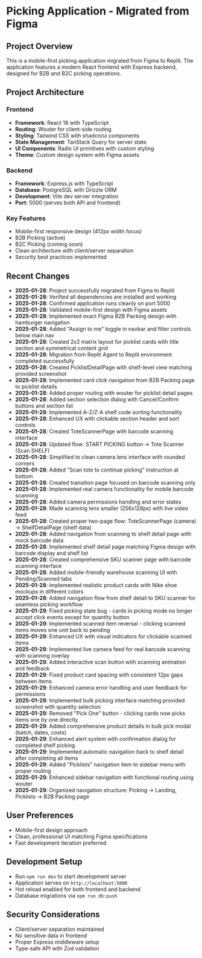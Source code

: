 # Picking Application - Migrated from Figma

## Project Overview
This is a mobile-first picking application migrated from Figma to Replit. The application features a modern React frontend with Express backend, designed for B2B and B2C picking operations.

## Project Architecture

### Frontend
- **Framework**: React 18 with TypeScript
- **Routing**: Wouter for client-side routing
- **Styling**: Tailwind CSS with shadcn/ui components
- **State Management**: TanStack Query for server state
- **UI Components**: Radix UI primitives with custom styling
- **Theme**: Custom design system with Figma assets

### Backend
- **Framework**: Express.js with TypeScript
- **Database**: PostgreSQL with Drizzle ORM
- **Development**: Vite dev server integration
- **Port**: 5000 (serves both API and frontend)

### Key Features
- Mobile-first responsive design (412px width focus)
- B2B Picking (active)
- B2C Picking (coming soon)
- Clean architecture with client/server separation
- Security best practices implemented

## Recent Changes
- **2025-01-28**: Project successfully migrated from Figma to Replit
- **2025-01-28**: Verified all dependencies are installed and working
- **2025-01-28**: Confirmed application runs cleanly on port 5000
- **2025-01-28**: Validated mobile-first design with Figma assets
- **2025-01-28**: Implemented exact Figma B2B Packing design with hamburger navigation
- **2025-01-28**: Added "Assign to me" toggle in navbar and filter controls below main nav
- **2025-01-28**: Created 2x2 matrix layout for picklist cards with title section and symmetrical content grid
- **2025-01-28**: Migration from Replit Agent to Replit environment completed successfully
- **2025-01-28**: Created PicklistDetailPage with shelf-level view matching provided screenshot
- **2025-01-28**: Implemented card click navigation from B2B Packing page to picklist details
- **2025-01-28**: Added proper routing with wouter for picklist detail pages
- **2025-01-28**: Added section selection dialog with Cancel/Confirm buttons and section list
- **2025-01-28**: Implemented A-Z/Z-A shelf code sorting functionality
- **2025-01-28**: Enhanced UX with clickable section header and sort controls
- **2025-01-28**: Created ToteScannerPage with barcode scanning interface
- **2025-01-28**: Updated flow: START PICKING button → Tote Scanner (Scan SHELF)
- **2025-01-28**: Simplified to clean camera lens interface with rounded corners
- **2025-01-28**: Added "Scan tote to continue picking" instruction at bottom
- **2025-01-28**: Created transition page focused on barcode scanning only
- **2025-01-28**: Implemented real camera functionality for mobile barcode scanning
- **2025-01-28**: Added camera permissions handling and error states
- **2025-01-28**: Made scanning lens smaller (256x128px) with live video feed
- **2025-01-28**: Created proper two-page flow: ToteScannerPage (camera) → ShelfDetailPage (shelf data)
- **2025-01-28**: Added navigation from scanning to shelf detail page with mock barcode data
- **2025-01-28**: Implemented shelf detail page matching Figma design with barcode display and shelf list
- **2025-01-28**: Created comprehensive SKU scanner page with barcode scanning interface
- **2025-01-28**: Added mobile-friendly warehouse scanning UI with Pending/Scanned tabs
- **2025-01-28**: Implemented realistic product cards with Nike shoe mockups in different colors
- **2025-01-28**: Added navigation flow from shelf detail to SKU scanner for seamless picking workflow
- **2025-01-29**: Fixed picking state bug - cards in picking mode no longer accept click events except for quantity button
- **2025-01-29**: Implemented scanned item reversal - clicking scanned items moves one unit back to pending
- **2025-01-29**: Enhanced UX with visual indicators for clickable scanned items
- **2025-01-29**: Implemented live camera feed for real barcode scanning with scanning overlay
- **2025-01-29**: Added interactive scan button with scanning animation and feedback
- **2025-01-29**: Fixed product card spacing with consistent 12px gaps between items
- **2025-01-29**: Enhanced camera error handling and user feedback for permissions
- **2025-01-29**: Implemented bulk picking interface matching provided screenshot with quantity selection
- **2025-01-29**: Removed "Pick One" button - clicking cards now picks items one by one directly
- **2025-01-29**: Added comprehensive product details in bulk pick modal (batch, dates, costs)
- **2025-01-29**: Enhanced alert system with confirmation dialog for completed shelf picking
- **2025-01-29**: Implemented automatic navigation back to shelf detail after completing all items
- **2025-01-29**: Added "Picklists" navigation item to sidebar menu with proper routing
- **2025-01-29**: Enhanced sidebar navigation with functional routing using wouter
- **2025-01-29**: Organized navigation structure: Picking → Landing, Picklists → B2B Packing page

## User Preferences
- Mobile-first design approach
- Clean, professional UI matching Figma specifications
- Fast development iteration preferred

## Development Setup
- Run `npm run dev` to start development server
- Application serves on `http://localhost:5000`
- Hot reload enabled for both frontend and backend
- Database migrations via `npm run db:push`

## Security Considerations
- Client/server separation maintained
- No sensitive data in frontend
- Proper Express middleware setup
- Type-safe API with Zod validation